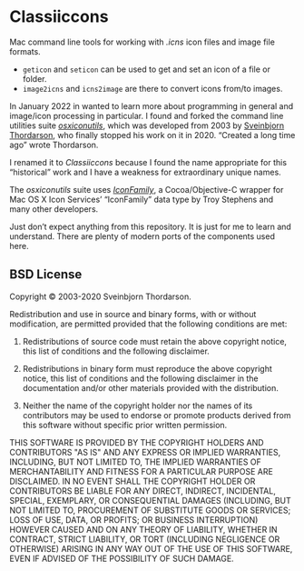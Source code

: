# Classiiccons

Mac command line tools for working with *.icns* icon files and image file formats.

+ `geticon` and `seticon` can be used to get and set an icon of a file or folder.
+ `image2icns` and `icns2image` are there to convert icons from/to images.

In January 2022 in wanted to learn more about programming in general and image/icon processing in particular. I found and forked the command line utilities suite [*osxiconutils*](https://github.com/sveinbjornt/osxiconutils), which was developed from 2003 by [Sveinbjorn Thordarson](https://github.com/sveinbjornt), who finally stopped his work on it in 2020. “Created a long time ago” wrote Thordarson.

I renamed it to *Classiiccons* because I found the name appropriate for this “historical” work and I have a weakness for extraordinary unique names.

The *osxiconutils* suite uses [*IconFamily*](http://iconfamily.sourceforge.net/), a Cocoa/Objective-C wrapper for Mac OS X Icon Services’ “IconFamily” data type by Troy Stephens and many other developers.

Just don’t expect anything from this repository. It is just for me to learn and understand. There are plenty of modern ports of the components used here.

## BSD License

Copyright © 2003-2020 Sveinbjorn Thordarson.

Redistribution and use in source and binary forms, with or without modification, are permitted provided that the following conditions are met:

1. Redistributions of source code must retain the above copyright notice, this list of conditions and the following disclaimer.

2. Redistributions in binary form must reproduce the above copyright notice, this list of conditions and the following disclaimer in the documentation and/or other materials provided with the distribution.

3. Neither the name of the copyright holder nor the names of its contributors may be used to endorse or promote products derived from this software without specific prior written permission.

THIS SOFTWARE IS PROVIDED BY THE COPYRIGHT HOLDERS AND CONTRIBUTORS "AS IS" AND ANY EXPRESS OR IMPLIED WARRANTIES, INCLUDING, BUT NOT LIMITED TO, THE IMPLIED WARRANTIES OF MERCHANTABILITY AND FITNESS FOR A PARTICULAR PURPOSE ARE DISCLAIMED. IN NO EVENT SHALL THE COPYRIGHT HOLDER OR CONTRIBUTORS BE LIABLE FOR ANY DIRECT, INDIRECT, INCIDENTAL, SPECIAL, EXEMPLARY, OR CONSEQUENTIAL DAMAGES (INCLUDING, BUT NOT LIMITED TO, PROCUREMENT OF SUBSTITUTE GOODS OR SERVICES; LOSS OF USE, DATA, OR PROFITS; OR BUSINESS INTERRUPTION) HOWEVER CAUSED AND ON ANY THEORY OF LIABILITY, WHETHER IN CONTRACT, STRICT LIABILITY, OR TORT (INCLUDING NEGLIGENCE OR OTHERWISE) ARISING IN ANY WAY OUT OF THE USE OF THIS SOFTWARE, EVEN IF ADVISED OF THE POSSIBILITY OF SUCH DAMAGE.

